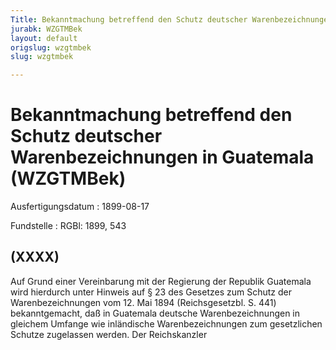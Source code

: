 ```yaml
---
Title: Bekanntmachung betreffend den Schutz deutscher Warenbezeichnungen in Guatemala
jurabk: WZGTMBek
layout: default
origslug: wzgtmbek
slug: wzgtmbek

---
```


# Bekanntmachung betreffend den Schutz deutscher Warenbezeichnungen in Guatemala (WZGTMBek)

Ausfertigungsdatum
:   1899-08-17

Fundstelle
:   RGBl: 1899, 543



## (XXXX)

Auf Grund einer Vereinbarung mit der Regierung der Republik Guatemala wird hierdurch unter Hinweis auf § 23 des Gesetzes zum Schutz der Warenbezeichnungen vom 12. Mai 1894 (Reichsgesetzbl. S. 441) bekanntgemacht, daß in Guatemala deutsche Warenbezeichnungen in gleichem Umfange wie inländische Warenbezeichnungen zum gesetzlichen Schutze zugelassen werden.
Der Reichskanzler

